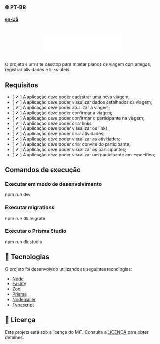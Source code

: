 ### 🌐 PT-BR
#### [en-US](https://github.com/ArthurFakhouri/NLW-Journey-Server-Node/blob/master/READMEENUS.md)

<h1 align="center">
    <img alt="plann.er logo" title="#NLW-Journey-Logo" src=".github/logo.svg" width="250px" />
</h1>

O projeto é um site desktop para montar planos de viagem com amigos, registrar atividades e links úteis.

## Requisitos

- [ ✔ ] A aplicação deve poder cadastrar uma nova viagem;
- [ ✔ ] A aplicação deve poder visualizar dados detalhados da viagem;
- [ ✔ ] A aplicação deve poder atualizar a viagem;
- [ ✔ ] A aplicação deve poder confirmar a viagem;
- [ ✔ ] A aplicação deve poder confirmar o participante na viagem;
- [ ✔ ] A aplicação deve poder criar links;
- [ ✔ ] A aplicação deve poder visualizar os links;
- [ ✔ ] A aplicação deve poder criar atividades;
- [ ✔ ] A aplicação deve poder visualizar as atividades;
- [ ✔ ] A aplicação deve poder criar convite do participante;
- [ ✔ ] A aplicação deve poder visualizar os participantes;
- [ ✔ ] A aplicação deve poder visualizar um participante em específico;

## Comandos de execução

### Executar em modo de desenvolvimento
npm run dev

### Executar migrations
npm run db:migrate

### Executar o Prisma Studio
npm run db:studio

## 🚀 Tecnologias

O projeto foi desenvolvido utilizando as seguintes tecnologias:

- [Node](https://nodejs.org)
- [Fastify](https://fastify.dev)
- [Zod](https://zod.dev)
- [Prisma](https://www.prisma.io)
- [Nodemailer](https://nodemailer.com)
- [Typescript](https://www.typescriptlang.org)

## :memo: Licença
Este projeto está sob a licença do MIT. Consulte a [LICENÇA](LICENSE) para obter detalhes.
